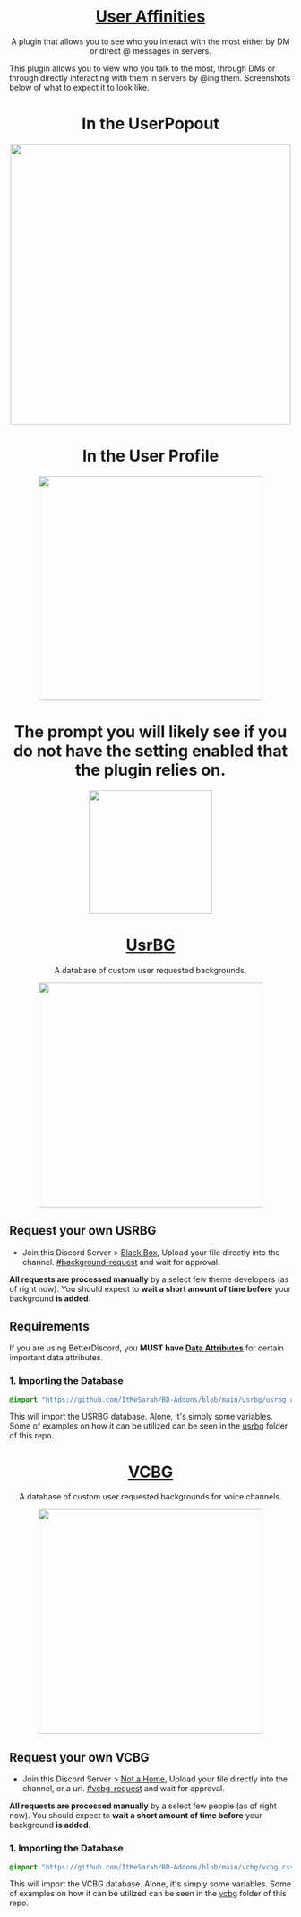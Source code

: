 <a><h1 align="center">[User Affinities](https://github.com/ItMeSarah/BD-Addons/tree/main/plugins/UserAffinities/UserAffinities.plugin.js)</h1></a>
<p align="center">A plugin that allows you to see who you interact with the most either by DM or direct @ messages in servers.</p>
This plugin allows you to view who you talk to the most, through DMs or through directly interacting with them in servers by @ing them.
 Screenshots below of what to expect it to look like.
<h1 align="center">In the UserPopout</h1>
<p align="center"><img height="500" align="center" src="https://github.com/ItMeSarah/BD-Addons/blob/main/plugins/UserAffinities/Screenshots/UserPopoutAffinity.jpg"></p>
<h1 align="center">In the User Profile</h1>
<p align="center"><img height="400" align="center" src="https://github.com/ItMeSarah/BD-Addons/blob/main/plugins/UserAffinities/Screenshots/UserProfileAffinity.jpg"></p>
<h1 align="center">The prompt you will likely see if you do not have the setting enabled that the plugin relies on.</h1>
<p align="center"><img height="220" align="center" src="https://github.com/ItMeSarah/BD-Addons/blob/main/plugins/UserAffinities/Screenshots/IncorrectSettings.jpg"></p>


<a><h1 align="center">[UsrBG](https://github.com/ItMeSarah/BD-Addons/tree/main/usrbg/usrbg.css)</h1></a>
<p align="center">A database of custom user requested backgrounds.</p>

<p align="center"><img height="400" align="center" src="https://i.imgur.com/4spARFh.png"></p>

## Request your own USRBG
* Join this Discord Server > [Black Box](https://discord.gg/TeRQEPb), Upload your file directly into the channel. [#background-request](https://discord.com/channels/449175561529589761/645627516794699787/) and wait for approval.

**All requests are processed manually** by a select few theme developers (as of right now). You should expect to **wait a short amount of time before** your background **is added.**


## Requirements
If you are using BetterDiscord, you **MUST have [Data Attributes](https://raw.githubusercontent.com/ItMeSarah/BD-Addons/main/plugins/DataAttributes/DataAttributes.plugin.js)** for certain important data attributes.

### 1. Importing the Database

```css
@import "https://github.com/ItMeSarah/BD-Addons/blob/main/usrbg/usrbg.css";
```

This will import the USRBG database. Alone, it's simply some variables. Some of examples on how it can be utilized can be seen in the [usrbg](UsrBGSnippet.css) folder of this repo.

<a><h1 align="center">[VCBG](https://github.com/ItMeSarah/BD-Addons/tree/main/vcbg/vcbg.css)</h1></a>
<p align="center">A database of custom user requested backgrounds for voice channels.</p>

<p align="center"><img height="400" align="center" src="https://i.imgur.com/ekAbtmm.png"></p>

## Request your own VCBG
* Join this Discord Server > [Not a Home](https://discord.gg/7kzb9h27nR), Upload your file directly into the channel, or a url. [#vcbg-request](https://discord.com/channels/1050266856394604585/1050277118002606170) and wait for approval.

**All requests are processed manually** by a select few people (as of right now). You should expect to **wait a short amount of time before** your background **is added.**

### 1. Importing the Database

```css
@import "https://github.com/ItMeSarah/BD-Addons/blob/main/vcbg/vcbg.css";
```

This will import the VCBG database. Alone, it's simply some variables. Some of examples on how it can be utilized can be seen in the [vcbg](vcbg.css) folder of this repo.
